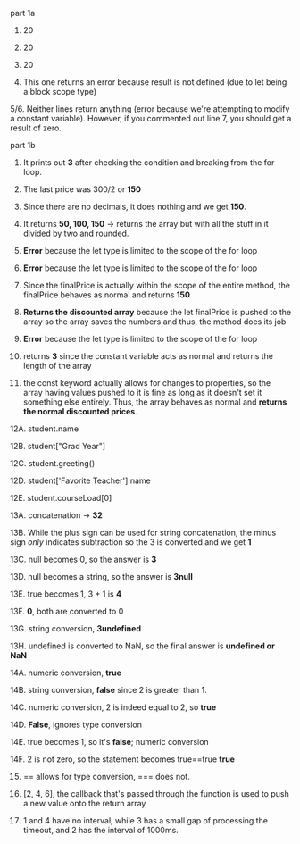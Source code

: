 part 1a

1. 20

2. 20

3. 20

4. This one returns an error because result is not defined (due to let being a block scope type)

5/6. Neither lines return anything (error because we're attempting to modify a constant variable). 
However, if you commented out line 7, you should get a result of zero.

part 1b

1. It prints out **3** after checking the condition and breaking from the for loop.

2. The last price was 300/2 or **150**

3. Since there are no decimals, it does nothing and we get **150**.

4. It returns **50, 100, 150** -> returns the array but with all the stuff in it divided by two and rounded.

5. **Error** because the let type is limited to the scope of the for loop

6. **Error** because the let type is limited to the scope of the for loop

7. Since the finalPrice is actually within the scope of the entire method, the finalPrice behaves as normal and returns **150**

8. **Returns the discounted array** because the let finalPrice is pushed to the array so the array saves the numbers and thus, the method does its job

9. **Error** because the let type is limited to the scope of the for loop

10. returns **3** since the constant variable acts as normal and returns the length of the array

11. the const keyword actually allows for changes to properties, so the array having values pushed to it is fine as long as it doesn't set it something else entirely. Thus, the array behaves as normal and **returns the normal discounted prices**.

12A. student.name

12B. student["Grad Year"]

12C. student.greeting()

12D. student['Favorite Teacher'].name

12E. student.courseLoad[0]

13A. concatenation -> **32**

13B. While the plus sign can be used for string concatenation, the minus sign *only* indicates subtraction so the 3 is converted and we get **1**

13C. null becomes 0, so the answer is **3**

13D. null becomes a string, so the answer is **3null**

13E. true becomes 1, 3 + 1 is **4**

13F. **0**, both are converted to 0

13G. string conversion, **3undefined**

13H. undefined is converted to NaN, so the final answer is **undefined or NaN**

14A. numeric conversion, **true**

14B. string conversion, **false** since 2 is greater than 1.

14C. numeric conversion, 2 is indeed equal to 2, so **true**

14D. **False**, ignores type conversion

14E. true becomes 1, so it's **false**; numeric conversion

14F. 2 is not zero, so the statement becomes true==true **true**

15. == allows for type conversion, === does not.

17. [2, 4, 6], the callback that's passed through the function is used to push a new value onto the return array

19. 1 and 4 have no interval, while 3 has a small gap of processing the timeout, and 2 has the interval of 1000ms.



